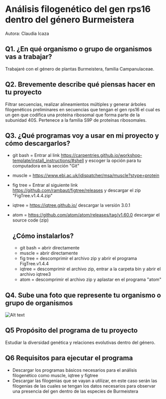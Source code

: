 # Análisis filogenético del gen rps16 dentro del género Burmeistera

Autora: Claudia Icaza


## Q1. ¿En qué organismo o grupo de organismos vas a trabajar?
Trabajaré con el género de plantas Burmeistera, familia Campanulaceae.

## Q2. Brevemente describe qué piensas hacer en tu proyecto
Filtrar secuencias, realizar alineamientos múltiples y generar árboles filogenéticos preliminares en secuencias que tengan el gen rps16 el cual es un gen que codifica una proteína ribosomal que forma parte de la subunidad 40S. Pertenece a la familia S9P de proteínas ribosomales.

## Q3. ¿Qué programas voy a usar en mi proyecto y cómo descargarlos?
* git bash = Entrar al link https://carpentries.github.io/workshop-template/install_instructions/#shell y escoger la opción para tu computadora en la sección "Git"
* muscle = https://www.ebi.ac.uk/jdispatcher/msa/muscle?stype=protein
* fig tree = Entrar al siguiente link https://github.com/rambaut/figtree/releases y descargar el zip "FigTree.v1.4.4.zip"
* iqtree = https://iqtree.github.io/ descargar la versión 3.0.1
* atom = https://github.com/atom/atom/releases/tag/v1.60.0 descargar el source code (zip) 

  ## ¿Cómo instalarlos?
  * git bash = abrir directamente
  * muscle = abrir directamente 
  * fig tree = descomprimir el archivo zip y abrir el programa FigTree.v1.4.4
  * iqtree = descomprimir el archivo zip, entrar a la carpeta bin y abrir el archivo iqtree3
  * atom = descomprimir el archivo zip y aplastar en el programa "atom"

## Q4. Sube una foto que represente tu organismo o grupo de organismos
![Alt text](https://inaturalist-open-data.s3.amazonaws.com/photos/12875007/large.jpg)

## Q5 Propósito del programa de tu proyecto
Estudiar la diversidad genética y relaciones evolutivas dentro del género.

## Q6 Requisitos para ejecutar el programa
* Descargar los programas básicos necesarios para el análisis filogenético como muscle, iqtree y figtree
* Descargar las filogenias que se vayan a utilizar, en este caso serán las filogenias de las cuales se tengan los datos necesarios para observar una presencia del gen dentro de las especies de Burmeistera
